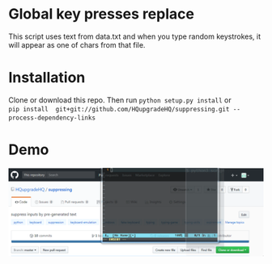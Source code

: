 # Global key presses replace 
This script uses text from data.txt and when you type random keystrokes, it will appear as one of chars from that file.
# Installation 
Clone or download this repo. Then run `python setup.py install` or            
`pip install  git+git://github.com/HQupgradeHQ/suppressing.git --process-dependency-links` 
# Demo
![](https://raw.githubusercontent.com/HQupgradeHQ/suppressing/master/demo.gif)

